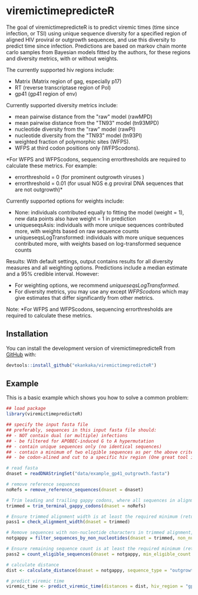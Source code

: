 
# viremictimepredicteR

<!-- badges: start -->
<!-- badges: end -->

The goal of viremictimepredicteR is to predict viremic times (time since infection, or TSI) using unique sequence diversity for a specified region of aligned HIV proviral or outgrowth sequences, and use this diversity to predict time since infection. Predictions are based on markov chain monte carlo samples from Bayesian models fitted by the authors, for these regions and diversity metrics, with or without weights.

The currently supported hiv regions include:
- Matrix (Matrix region of gag, especially p17)
- RT (reverse transcriptase region of Pol)
- gp41 (gp41 region of env)

Currently supported diversity metrics include:
- mean pairwise distance from the "raw" model (rawMPD)
- mean pairwise distance from the "TN93" model (tn93MPD)
- nucleotide diversity from the "raw" model (rawPI)
- nucleotide diversity from the "TN93" model (tn93PI)
- weighted fraction of polymorphic sites (WFPS).
- WFPS at third codon positions only (WFPScodons).

*For WFPS and WFPScodons, sequencing errorthresholds are required to calculate these metrics. 
 For example:
- errorthreshold = 0 (for prominent outgrowth viruses )
- errorthreshold = 0.01 (for usual NGS e.g proviral DNA sequences that are not outgrowth)*

Currently supported options for weights include:
- None: individuals contributed equally to fitting the model (weight = 1), new data points also have weight = 1 in prediction
- uniqueseqsAsis: individuals with more unique sequences contributed more, with weights based on raw sequence counts
- uniqueseqsLogTransformed:  individuals with more unique sequences contributed more, with weights based on log-transformed sequence counts

Results:
With default settings, output contains results for all diversity measures and all weighting options. Predictions include a median estimate and a 95% credible interval. However:
- For weighting options, we recommend *uniqueseqsLogTransformed*. 
- For diversity metrics, you may use any except *WFPScodons* which may give estimates that differ significantly from other metrics.


Note: *For WFPS and WFPScodons, sequencing errorthresholds are required to calculate these metrics. 
## Installation

You can install the development version of viremictimepredicteR from [GitHub](https://github.com/) with: 

``` r
devtools::install_github("ekankaka/viremictimepredicteR")
```

## Example

This is a basic example which shows you how to solve a common problem:

``` r
## load package
library(viremictimepredicteR)

## specify the input fasta file
## preferably, sequences in this input fasta file should:
## - NOT contain dual (or multiple) infections
## - be filtered for APOBEC-induced G to A hypermutation
## - contain unique sequences only (no identical sequences)
## - contain a minimum of two eligible sequences as per the above criteria.
## - be codon-alined and cut to a specific hiv region (One great tool is Gene cutter from los alamos) 

# read fasta
dnaset = readDNAStringSet("data/example_gp41_outgrowth.fasta")

# remove reference sequences
noRefs = remove_reference_sequences(dnaset = dnaset)

# Trim leading and trailing gappy codons, where all sequences in alignment have gappy codons
trimmed = trim_terminal_gappy_codons(dnaset = noRefs)

# Ensure trimmed alignment width is at least the required minimum (returns TRUE or FALSE)
pass1 = check_alignment_width(dnaset = trimmed)

# Remove sequences with non-nucleotide characters in trimmed alignment, beyond a specified threshold
notgappy = filter_sequences_by_non_nucleotides(dnaset = trimmed, non_nucleotide_threshold = 0.25)

# Ensure remaining sequence count is at least the required minimum (returns TRUE or FALSE)
pass2 = count_eligible_sequences(dnaset = notgappy, min_eligible_count = 2)

# calculate distance
dist <- calculate_distance(dnaset = notgappy, sequence_type = "outgrowth")

# predict viremic time
viremic_time <- predict_viremic_time(distances = dist, hiv_region = "gp41")

```

